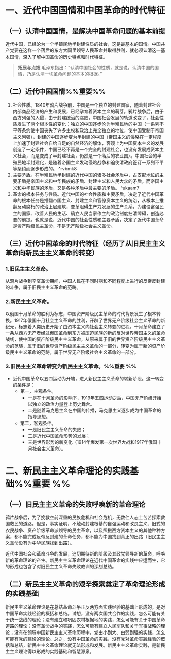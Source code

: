 # 一、近代中国国情和中国革命的时代特征
## （一）认清中国国情，是解决中国革命问题的基本前提
近代中国，已经沦为一个半殖民地半封建性质的社会，这是最基本的国情。中国共产党要在这样一个落后的东方大国里领导人民革命并取得胜利，就必须认清这一基本国情，深入了解中国革命的历史特点和时代特征。

>**拓展与点拨**
毛泽东指出：“认清中国社会的性质，就是说，认清中国的国情，乃是认清一切革命问题的基本的根据。”
## （二）近代中国国情%%重要%%
1. 社会性质。1840年鸦片战争前，中国是一个独立的封建国家，随着封建社会内部商品经济的产生和发展，已经孕育着资本主义的萌芽。鸦片战争后，由于西方列强的入侵，由于封建统治的腐败，中国社会发展的轨道改变了，社会性质发生了两个根本性的变化：独立的中国逐步沦为半殖民地的中国（一系列不平等条约使中国丧失了许多主权和政治上完全独立的地位，使中国受制于帝国主义列强），封建的中国逐步变为半封建的中国（帝国主义的侵略在一定程度上加速了封建社会自给自足的自然经济的解体，客观上为中国资本主义的发展创造了一定条件，中国已经不再是一个完全的封建社会，也没有发展成资本主义社会，而是变成了半封建社会，仍然是一个落后的农业国）。中国社会的半殖民地半封建化，是随着帝国主义发动侵略战争和迫使清政府签订一系列不平等条约而逐步形成的。 ^rvbmk8
2. 主要矛盾。在半殖民地半封建的近代中国的诸多社会矛盾中，占支配地位的主要矛盾是帝国主义和中华民族的矛盾、封建主义和人民大众的矛盾。而帝国主义和中华民族的矛盾，又是各种矛盾中最主要的矛盾。 ^ukaam7
3. 革命的根本任务与性质。近代中国的社会性质和主要矛盾，决定了近代中国革命的根本任务是推翻帝国主义、封建主义和官僚资本主义的统治，从根本上推翻反动腐朽的政治上层建筑，变革阻碍生产力发展的生产关系，为建设富强民主的国家、改善人民的生活、确立人民当家作主的政治制度扫清障碍，创造必要的前提。也就是说，近代中国的社会性质和主要矛盾，决定了近代中国革命是资产阶级民主革命，不是无产阶级社会主义革命。
## （三）近代中国革命的时代特征（经历了从旧民主主义革命向新民主主义革命的转变）
### 1.旧民主主义革命。
从鸦片战争到辛亥革命期间，中国人民在不同时期和不同程度上进行的反帝反封建的斗争，属于旧民主主义革命的范畴。
### 2.新民主主义革命。
以俄国十月革命的胜利为标志，中国资产阶级民主革命的时代背景发生了根本转换。1917年俄国十月社会主义革命的胜利，开辟了世界无产阶级社会主义革命的新纪元，标志着人类历史开始了由资本主义向社会主义转变的进程。十月革命建立了一条从西方无产者经过俄国革命到东方被压迫民族的新的反对世界帝国主义的革命战线，使中国的资产阶级民主主义革命，从原来属于旧的世界资产阶级民主主义革命的范畴，属于旧的世界资产阶级民主主义革命的一部分，转变为属于新的资产阶级民主主义革命的范畴，属于世界无产阶级社会主义革命的一部分。
### 3.旧民主主义革命转变为新民主主义革命。%%重要 %%
- 近代中国革命以五四运动为开端，进入新民主主义革命的崭新阶段。这一转变的条件是：
	- 第一，主观条件。
		- 一是在十月革命的影响下，1919年五四运动之后，中国无产阶级开始以独立的政治力量登上历史舞台。
		- 二是随着马克思主义在中国的传播，马克思主义逐步成为中国革命的指导思想。
	- 第二，客观条件。
		- 一是旧民主主义革命的失败；
		- 二是近代中国革命形势的发展；
		- 三是世界形势的新变化（1914年爆发第一次世界大战和1917年俄国十月社会主义革命）。
# 二、新民主主义革命理论的实践基础%%重要 %%
## （一）旧民主主义革命的失败呼唤新的革命理论
鸦片战争后，为了挽救空前深重的民族危机和社会危机，无数仁人志士苦苦探索救国救民的道路。但是，事实证明，不触动封建根基的自强运动和改良主义、旧式的农民战争、资产阶级革命派领导的民主革命，以及照搬西方资本主义的其他种种方案，都不能完成反帝反封建的革命任务，都不能为中国找到真正的出路（旧民主主义革命没有为中华民族找到出路）。

近代中国社会和革命斗争的发展，迫切期待新的阶级及其政党领导新的革命，呼唤新的革命理论的产生。新民主主义革命理论在近代中国革命的实践中应运而生，它的形成也包含了对旧民主主义革命失败教训的深刻总结。
## （二）新民主主义革命的艰辛探索奠定了革命理论形成的实践基础
新民主主义革命理论是在总结革命斗争正反两方面实践经验的基础上形成的，是对中国革命实践经验的概括和总结。试想，没有两次国共合作的实践，怎么可能有关于统一战线的理论；没有建立和巩固农村根据地的实践，怎么可能有关于中国革命道路的理论；没有革命战争的实践，怎么可能有建立人民军队和关于军事战略的理论；没有在领导中国新民主主义革命历程中，党由小到大、由弱到强的实践，怎么可能有党的建设的理论。总之，没有中国革命的实践，没有党对革命实践经验的概括和总结，新民主主义革命理论就无法形成和发展。新民主主义革命实践，是新民主主义理论得以形成的实践基础和智慧源泉。